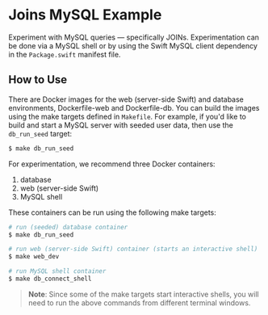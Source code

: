 # Joins MySQL Example

Experiment with MySQL queries — specifically JOINs. Experimentation can be done via a MySQL shell or by using the Swift MySQL client dependency in the `Package.swift` manifest file.

## How to Use

There are Docker images for the web (server-side Swift) and database environments, Dockerfile-web and Dockerfile-db. You can build the images using the make targets defined in `Makefile`. For example, if you'd like to build and start a MySQL server with seeded user data, then use the `db_run_seed` target:

```bash
$ make db_run_seed
```

For experimentation, we recommend three Docker containers:

1. database
2. web (server-side Swift)
3. MySQL shell

These containers can be run using the following make targets:

```bash
# run (seeded) database container
$ make db_run_seed

# run web (server-side Swift) container (starts an interactive shell)
$ make web_dev

# run MySQL shell container
$ make db_connect_shell
```

> **Note**: Since some of the make targets start interactive shells, you will need to run the above commands from different terminal windows.
